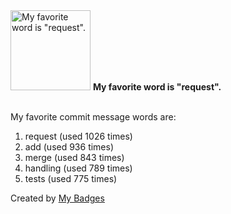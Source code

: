 <img src="https://my-badges.github.io/my-badges/favorite-word.png" alt="My favorite word is &quot;request&quot;." title="My favorite word is &quot;request&quot;." width="128">
<strong>My favorite word is &quot;request&quot;.</strong>
<br><br>

My favorite commit message words are:

1. request (used 1026 times)
2. add (used 936 times)
3. merge (used 843 times)
4. handling (used 789 times)
5. tests (used 775 times)


Created by <a href="https://github.com/my-badges/my-badges">My Badges</a>